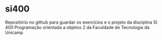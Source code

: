 # si400
Repositório no github para guardar os exercícios e o projeto da disciplina SI 400 Programação orientada a objetos 2 da Faculdade de Tecnologia da Unicamp
